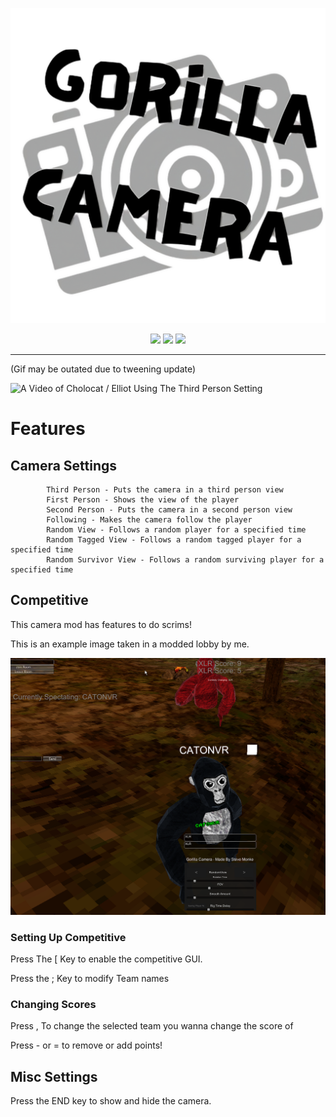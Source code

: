 
<p align="center">
  <a href="#"><img src="https://github.com/SteveTheAnimator/GorillaCamera/blob/main/Marketing/gorillacam.png"></a>
</p>


<p align="center">
	<a href="https://github.com/SteveTheAnimator/GorillaCamera/releases/latest"><img src="https://img.shields.io/github/v/release/SteveTheAnimator/GorillaCamera?label=latest&style=for-the-badge"></a>
	<a href="https://github.com/SteveTheAnimator/GorillaCamera/releases"><img src="https://img.shields.io/github/downloads/SteveTheAnimator/GorillaCamera/latest/MelonLoaderInstaller.apk?style=for-the-badge"></a>
	<a href="https://github.com/SteveTheAnimator/GorillaCamera/graphs/contributors"><img src="https://img.shields.io/github/contributors/SteveTheAnimator/GorillaCamera?style=for-the-badge"></a>
</p>
 
---


 (Gif may be outated due to tweening update)

 
![A Video of Cholocat / Elliot Using The Third Person Setting](https://github.com/SteveTheAnimator/GorillaCamera/blob/main/Marketing/gorillacam.gif)

# Features

## Camera Settings
            Third Person - Puts the camera in a third person view
            First Person - Shows the view of the player
            Second Person - Puts the camera in a second person view
            Following - Makes the camera follow the player
            Random View - Follows a random player for a specified time
            Random Tagged View - Follows a random tagged player for a specified time
            Random Survivor View - Follows a random surviving player for a specified time



## Competitive

This camera mod has features to do scrims!



This is an example image taken in a modded lobby by me.

![yap](https://github.com/SteveTheAnimator/GorillaCamera/blob/main/Marketing/newthing.png)

### Setting Up Competitive
Press The [ Key to enable the competitive GUI.



Press the ; Key to modify Team names

### Changing Scores
Press , To change the selected team you wanna change the score of



Press - or = to remove or add points!

## Misc Settings

Press the END key to show and hide the camera.
